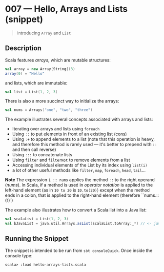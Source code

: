 # 007 &mdash; Hello, Arrays and Lists (snippet)
> introducing `Array` and `List`

## Description
Scala features *arrays*, which are mutable structures:
```scala
val array = new Array[String](3)
array(0) = "Hello"
```

and lists, which are immutable:
```scala
val list = List(1, 2, 3)
```

There is also a more succinct way to initialize the arrays:
```scala
val nums = Arrays("one", "two", "three")
```

The example illustrates several concepts associated with arrays and lists:
+ Iterating over arrays and lists using `foreach`
+ Using `::` to put elements in front of an existing list (cons)
+ Using `:+` to append elements to a list (note that this operation is heavy, and therefore this method is rarely used &mdash; it's better to prepend with `::` and then call reverse)
+ Using `:::` to concatenate lists
+ Using `filter` and `filterNot` to remove elements from a list
+ Accessing individual elements of the List by its index using `list(i)`
+ a lot of other useful methods like `filter`, `map`, `foreach`, `head`, `tail`...

**Note**
The expression `1 :: nums` applies the method `::` to the right operand (*nums*). In Scala, if a method is used in *operator notation* is applied to the left-hand element (as in `10 to 20` is `10.to(20)`) except when the method ends in a colon, that is applied to the right-hand element (therefore ``nums.::(1)`)


The example also illustrates how to convert a Scala list into a Java list:
```scala
val scalaList = List(1, 2, 3)
val bJavaList = java.util.Arrays.asList(scalaList.toArray:_*) // <- java.util.List[Int] = [1, 2, 3]
```

## Running the Snippet
The snippet is intended to be run from `sbt consoleQuick`. Once inside the console type:
```
scala> :load hello-arrays-lists.scala
```